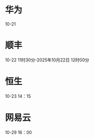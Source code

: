 

# 华为
10-21

# 顺丰
10-22 11时30分-2025年10月22日 12时00分

# 恒生
10-23 14：15

# 网易云
10-29 16：00
<!--stackedit_data:
eyJoaXN0b3J5IjpbLTEyOTQ5ODcxMywtODQ1NjUyNjIzLDE2MT
QzODE2MTcsMTIzNjU1Mzk0NSwxOTE0NTg3ODkzLDE0MjM3Mjk4
NjgsLTIwOTQ4ODEzNjYsLTE5NTAzOTc3MjgsMTMxMzEzODU5OS
wtMTg5NDg1NDYyOCwxMzk4ODI0ODE5LC0xMTg0NTk3Njg2LDEx
NTc2OTU1ODksLTExODQ2MDUyODYsNDkwOTUyMzIxLDExOTk3Nz
E0NTMsLTg3OTE1MjYzNSwxODIwMjY1NDc2XX0=
-->